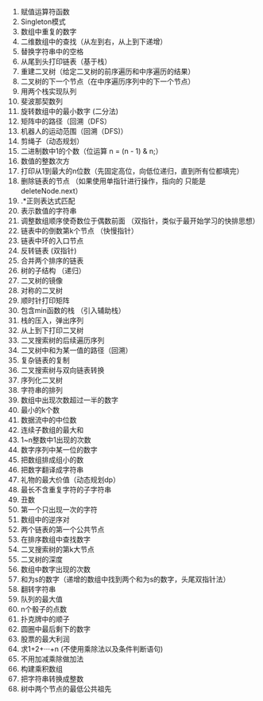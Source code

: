 
1. 赋值运算符函数
2. Singleton模式
3. 数组中重复的数字
4. 二维数组中的查找（从左到右，从上到下递增）
5. 替换字符串中的空格
6. 从尾到头打印链表（基于栈）
7. 重建二叉树（给定二叉树的前序遍历和中序遍历的结果）
8. 二叉树的下一个节点（在中序遍历序列中的下一个节点）
9. 用两个栈实现队列
10. 斐波那契数列
11. 旋转数组中的最小数字  (二分法)
12. 矩阵中的路径（回溯（DFS）
13. 机器人的运动范围（回溯（DFS)）
14. 剪绳子（动态规划）
15. 二进制数中1的个数（位运算  n = (n - 1) & n;）
16. 数值的整数次方
17. 打印从1到最大的n位数（先固定高位，向低位递归，直到所有位都填完）
18. 删除链表的节点 （如果使用单指针进行操作，指向的 只能是 deleteNode.next）
19.  .*正则表达式匹配
20. 表示数值的字符串
21. 调整数组顺序使奇数位于偶数前面  （双指针，类似于最开始学习的快排思想）
22. 链表中的倒数第k个节点 （快慢指针）
23. 链表中环的入口节点
24. 反转链表 (双指针)
25. 合并两个排序的链表
26. 树的子结构  （递归）
27. 二叉树的镜像
28. 对称的二叉树
29. 顺时针打印矩阵
30. 包含min函数的栈 （引入辅助栈）
31. 栈的压入，弹出序列
32. 从上到下打印二叉树
33. 二叉搜索树的后续遍历序列
34. 二叉树中和为某一值的路径（回溯）
35. 复杂链表的复制
36. 二叉搜索树与双向链表转换
37. 序列化二叉树
38. 字符串的排列
39. 数组中出现次数超过一半的数字
40. 最小的k个数
41. 数据流中的中位数
42. 连续子数组的最大和
43. 1~n整数中1出现的次数
44. 数字序列中某一位的数字
45. 把数组排成组小的数
46. 把数字翻译成字符串
47. 礼物的最大价值（动态规划dp）
48. 最长不含重复字符的子字符串
49. 丑数
50. 第一个只出现一次的字符
51. 数组中的逆序对
52. 两个链表的第一个公共节点
53. 在排序数组中查找数字
54. 二叉搜索树的第k大节点
55. 二叉树的深度
56. 数组中数字出现的次数
57. 和为s的数字（递增的数组中找到两个和为s的数字，头尾双指针法）
58. 翻转字符串
59. 队列的最大值
60. n个骰子的点数
61. 扑克牌中的顺子
62. 圆圈中最后剩下的数字
63. 股票的最大利润
64. 求1+2+···+n (不使用乘除法以及条件判断语句)
65. 不用加减乘除做加法
66. 构建乘积数组
67. 把字符串转换成整数
68. 树中两个节点的最低公共祖先

